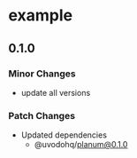 # example

## 0.1.0

### Minor Changes

- update all versions

### Patch Changes

- Updated dependencies
  - @uvodohq/planum@0.1.0
